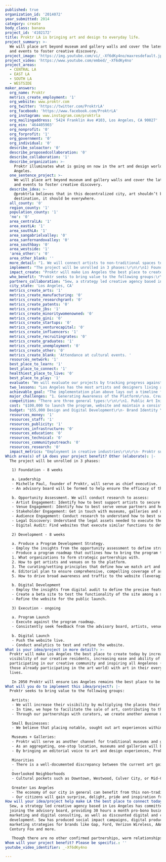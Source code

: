 ```yaml
---
published: true
organization_id: '2014072'
year_submitted: 2014
category: create
body_class: banana
project_id: '4102172'
title: Proktr LA is bringing art and design to everyday life.
project_summary: >-
  We will place art beyond museum and gallery walls and cover the latest news
  and events to foster creative discovery. 
project_image: 'https://img.youtube.com/vi/_-Xf6dKy4no/maxresdefault.jpg'
project_video: 'https://www.youtube.com/embed/_-Xf6dKy4no'
project_areas:
  - CENTRAL LA
  - EAST LA
  - SOUTH LA
  - WESTSIDE
maker_answers:
  org_name: Proktr
  metrics_create_employment: '1'
  org_website: www.proktr.com
  org_twitter: 'https://twitter.com/ProktrLA'
  org_facebook: 'https://www.facebook.com/ProktrLA'
  org_instagram: www.instagram.com/proktrla
  org_mailingaddress: '5424 Franklin Ave #103, Los Angeles, CA 90027'
  org_ein: '464405903'
  org_nonprofit: '0'
  org_forprofit: '1'
  org_government: '0'
  org_individual: '0'
  describe_soloactor: '0'
  describe_proposedcollaboration: '0'
  describe_collaboration: '1'
  describe_organization: >-
    Proktr illuminates what is going on now in the art and design world of Los
    Angeles. 
  one_sentence_project: >-
    We will place art beyond museum and gallery walls and cover the latest news
    and events to foster creative discovery. 
  describe_idea: >-
    @proktrla believes that in this decentralized city, art shouldn’t be a
    destination, it should be everywhere.
  all_county: '0'
  region_county: '1'
  population_county: '1'
  'no': '0'
  area_centralLA: '1'
  area_eastLA: '1'
  area_southLA: '1'
  area_sangabrielvalley: '0'
  area_sanfernandovalley: '0'
  area_southbay: '0'
  area_westside: '1'
  'area_other:': '0'
  area_other_blank: ''
  more_detail: "1. We will connect artists to non-traditional spaces to showcase their art in unique and surprising venues.\r\n \r\nThe more people experience compelling art and design in LA the more they will be inspired by and give back to the immense creativity of the city. We will build a digital platform that facilitates connections between artists and non-traditional venues to maximize how often people experience art and design.\r\n\r\n2. We will highlight what’s happening in the art and design world to promote discovery and dialogue.\r\n \r\nAwareness of the art and design world currently requires searching many different websites. Proktr will expand its current coverage to become the one-stop resource for discovering what’s happening now. "
  implement: "The project will be unrolled in 3 phases:\r\n\r\n1) Foundation - 8 weeks\r\n\r\na. Leadership\r\n- Michelle Paul, founder of Proktr, will serve as chief executive. \r\n- An advisory board will be formed to help ensure the efficacy of the project.  The board will include representation from the established art world, local businesses and digital media experts.\r\n\r\nb. Opportunity Assessment. We will conduct research to assess:\r\n- Artist Engagement: Identify how to best support artists to secure their participation.\r\n- Venue Engagement: Identify how to best serve venue partners and help drive the goals of their business.\r\n- Stakeholder Engagement: Get in touch with museums, galleries and other invested bodies to identify points of collaboration.\r\n- Audience Engagement: Conduct research to understand how to best serve current audiences and target new ones.\r\n- Legal Discovery: Understand the legal assets needed to execute the project at scale.\r\n- Digital Audit: Find websites that execute similar functions to determine best practices for user experience.\r\n\r\n2) Development - 8 weeks\r\n\r\na. Produce a Program Development Strategy.\r\n- Employ the insights from the opportunity assessment to define strategic imperatives (what program features must be included for the overall project to be successful).\r\n- Produce a program roadmap that outlines how to bring the program to market that includes: \r\n1. What organizations to form strategic partnerships with. \r\n2. How to get artists and venues on to the platform. \r\n3. The curating/vetting principles that define how we match art and venues. \r\n4. Editorial plan to ensure comprehensive, compelling coverage of art + design programming.\r\n5. How to drive broad awareness and traffic to the website (leveraging partnerships, social media, etc.)\r\n\r\nb. Digital Development\r\n- Employ the insights from digital audit to define the precise features of the website for a “beta” launch.\r\n- Create a beta site to test the functionality of the site among a small, curated community.\r\n- Refine the website for the public launch.\r\n\r\n3) Execution - ongoing\r\n\r\na. Program Launch\r\n- Execute against the program roadmap.\r\n- Consistently seek feedback from the advisory board, artists, venues, and users for program refinements and enhancements.\r\n\r\nb. Digital Launch\r\n- Push the website live.\r\n- Conduct analytics to test and refine the website. \r\n"
  impact_create: "Proktr will make Los Angeles the best place to create today by increasing the visibility of our creative residents, increasing ease and ability of participating in our creative community and inspiring all Angelenos (not just those already participating in the art world) with art in their everyday lives. \r\n\r\nIn 2050 Proktr will ensure Los Angeles remains the best place to be an artist or designer and that we are known for that fact. Our reputation as a global leader in art will be solidified and our ability to attract and retain human creative capital will be second to none."
  who_benefit: "Proktr seeks to bring value to the following groups:\r\n\r\nArtists:\r\n- We will increase their visibility by multiplying the places their work can be discovered. \r\n- In time, we hope to facilitate the sale of art, contributing to the viability of being an artist in LA. \r\n- Through our partnerships with curators, we create another avenue of exposure for their work to breakthrough to the traditional art + design institutions and patrons. \r\n\r\nSmall Businesses: \r\n- We believe that placing notable, sought out art experiences within local business will make them a destination beyond their standard goods and services and they will gain good will through shared social media and word of mouth. \r\n\r\nMuseums + Galleries:\r\n- Proktr will serve as another channel for traditional museums and galleries to be discovered.  \r\n- As an aggregating, one-stop location, museums and galleries will benefit by becoming more visible among people more broadly interested in art and design; not just people specifically interested in their institution. This has particular benefit to smaller, lesser known art and design destinations. \r\n- By bringing an editorial voice to art and design experiences, Proktr can serve to encourage participation.  We will speak to, in a tangible / visual manner, what / why an experience is worth your time - not how it fits in the bigger picture of art criticism. \r\n\r\nMinorities\r\n- There is a well-documented discrepancy between the current art going public (9% minority) and general public (34% minority). We want to lessen this discrepancy particularly as this city and our nation are projected to be ‘majority-minority’ by the year 2050. By making the best creative work more accessible, more people will have a greater opportunity to become part of the art going public. \r\n.\r\nOverlooked Neighborhoods\r\n- Cultural pockets such as Downtown, Westwood, Culver City, or Mid-City are largely separate from neighborhoods where artists live and work such as Boyle Heights, Lincoln Heights, Cypress Park or Echo Park. Showcasing the work of community members in that community contributes to neighborhood vitality and strong sense of place. \r\n\r\nGreater Los Angeles\r\n- The economy of our city in general can benefit from this non-traditional ‘stimulant’. \r\n- Our citizens will gain surprise, delight, pride and inspiration from this program."
  partners_collaboration: "Sew, a strategy led creative agency based in Los Angeles has committed to joining the advisory board, providing 30 hours a month pro-bono business, marketing and digital consulting, as well as discounted digital and creative development.  Sew has produced social impact campaigns, digital products and marketing strategies for brands like Gap, Ford, Verizon Wireless, AAA, 20th Century Fox and more. \r\n\r\nThough there are no other confirmed partnerships, warm relationships have been developed through the current production of Protkr at museums such as MOCA, LACMA, The Hammer, SMMOA, PMCA, The Huntington, The Broad and at many galleries in the city. Through these relationships we hope to establish long term partners, advisory board members, and potential editorial contributors."
  city_state: 'Los Angeles, CA'
  metrics_create_arts: '1'
  metrics_create_manufacturing: '0'
  metrics_create_researchgrant: '0'
  metrics_create_patents: '0'
  metrics_create_jbs: '1'
  metrics_create_minoritywomenowned: '0'
  metrics_create_gini: '0'
  metrics_create_startups: '0'
  metrics_create_venturecapital: '0'
  metrics_create_influencers: '1'
  metrics_create_recruitingrates: '0'
  metrics_create_graduates: '1'
  metrics_create_unemployment: '0'
  metrics_create_other: '0'
  metrics_create_blank: 'Attendance at cultural events. '
  resources_network: '1'
  best_place_to_learn: '1'
  best_place_to_connect: '1'
  healthiest_place_to_live: '0'
  best_place_to_play: '1'
  evaluate: "We will evaluate our projects by tracking progress against a few key, primary objectives:\r\n\r\n1. Objective / Artist Participation: We hope to reach artists and gain their participation at a rate to outfit a meaningful number of venues.  Against this objective we will track:\r\n- Number of artists registered to the site per month.\r\n- Number of artists placed per month.\r\n\r\n2. Objective / Venue Participation: We hope to build partnerships with venues at a rate to place a meaningful amount of art.  Against this objective we will track:\r\n- Numbers of venues registered to the site per month. \r\n- Number of venues outfitted with art per month. \r\n\r\n3. Objective / Public Engagement With Art + Design Activities: We hope to drive greater awareness and participation in the art and design community among the LA community – specifically among millennials (whom museums identify as the group they need to reach most).  Against this objective we will track:\r\n- Site traffic to Proktr, with a specific focus on editorial pages and event listings.  We will track unique visits, time on site, repeat visits, and participation (comments).  \r\n- Digital reach of Proktr editorial content - Leveraging our Sew partnership, track the organic reach of Proktr content by tracking shares throughout social media in relation to the size of their corresponding audiences. \r\n- Attendance to art + design events – we will form partnerships with institutions to drive people (specifically millennials) to their events and we will measure the impact on their attendance relative to their historical averages. \r\n\r\nFuture Goals (Things we would like to build toward over time):\r\n\r\n- Increased diversity of the museum-going population at partnered institutions. \r\n- More millennial museum attendees at partner institutions."
  two_lessons: "Los Angeles has the most artists and designers living and working here of any major city in the US. At this moment our city is vibrant with creativity, however the general public perception doesn’t necessarily acknowledge this. Injecting art into the everyday lives of people living or visiting here will help ultimately shift perspective, and help make this city reflect more of who we really are now, and in the future. \r\n\r\nThe decentralized makeup of our city poses challenges to traditional art engagement. Cities like New York or Chicago have an established center where art lives. We on the other hand, have many ‘centers’. This impacts the solution in two ways. First, providing expanded coverage of what is going on allows people to decide if it’s worth crossing town to see something. Second, people are less likely to stumble upon creative work here than in other cities so making that easy (both physically and digitally) is imperative in creating cultural impact."
  achievable_goal: "The implementation plan above lays out a timeline for the next twelve months. Additionally:\r\n\r\n1. Momentum already exists: \r\nIn creating Proktr in it’s current form, we’ve established relationships with people throughout the creative community. People have been incredibly supportive and we will engage this community to drive progress. \r\n\r\n2. Others are invested in solving this problem:\r\nIn establishing relationships with museums we’ve discovered they are working to figure out how to attract younger, more diverse attendees to ensure their future relevancy as well as how to best leverage the digital tools to do so. They have proven to be interested in Proktr’s progress because if successful, it will develop a creative constituency in LA that more closely reflects who they want to engage as opposed to who they currently reach. \r\n\r\n3. An experienced, invested partner in Sew:\r\nSew has a track record of success in developing complex strategies, marketing initiatives, and digital products for some of the world’s largest brands. Their experience will help navigate everything from editorial strategies and digital productions to strategic partnerships and analytics while reducing costs across the board. \r\n\r\n4. Thoughtful execution:\r\nWe’re not prematurely committed to a specific strategy in bringing this program to life. By beginning with research and thoughtful testing, we can have the best understanding possible of what will be required to truly drive participation by the parties we are looking to engage. \r\n\r\n5. The barriers to entry are low:\r\nWith a clearly defined value proposition, little to no money exchanging hands, and no new behaviors to learn, we believe the program will resonate. Participants have little to lose and hopefully much to gain, and we believe we can be successful in making an impact."
  major_challenges: "1. Generating Awareness of the Platform\r\na. Creating a critical mass of awareness to drive participation is not something we believe will come easy.  Building partnerships, finding PR resources and considering paid media investments are all things we have to consider in figuring out how to drive engagement. We intend to take action in a few ways:\r\n- Working with the artists and venues to drive peer-to-peer awareness through their social media channels. \r\n- Pursuing pro-bono/donated or low cost PR resources and media placement. \r\n- Identifying highly regarded editorial contributors for paid posts that can leverage their following and a cultural moment to drive buzz moments. \r\n- Forming partnerships with established entities in the art and design world where we exchange content, promotion or expertise for social media support. \r\n\r\n2. Developing Trust With Our Ability to Curate\r\n- We know that the types of boutiques and spaces that artists would like to show in are not going to offer up their walls for any art.  They have thoughtful brands they are trying to maintain with every touchpoint. Establishing credibility through our curatorial advisory board and ensuring the Proktr brand is appealing is critical to our mission. It will be a challenge to figure that balance out, but we believe it is achievable through stakeholder engagement and trial and error (starting small and discovering what works)."
  competition: "There are three general types:\r\n\r\n1. Public Art Initiatives\r\n\r\nThe Department of Cultural Affairs (DCA) public art division commissions artworks throughout our city. We believe they have similar goals to ours over the long term, but we will have the ability to remain nimble in the short term. By establishing private sector partnerships and non-traditional venues we don’t need neighborhood council review and public votes to approve artwork.\r\n\r\n2. Things To Do Sources\r\n\r\nThere are currently many media sources for “things to do” in LA: LA Weekly, Time Out LA, Flavorpill, etc. However, these site are ‘jacks of all trades, masters of none’. The showcasing of creativity in our city is a by-product of general events coverage, and not a main goal. For Your Art is a great local resource for what’s going on specifically in art in Los Angeles, but given their lack of focus on media coverage, Proktr is a complementary resource.\r\n\r\n3. Art Coverage Sources\r\n\r\nThere are currently many national media sources covering art and art criticism in general. Most however, are speaking to those interested the established art world, and not trying to engage diverse audiences. Most are also not locally driven, and therefore lose relevance in the context of Los Angeles."
  cost: "$100,000 to launch the program, website and maintain a consistent editorial program for 12 months (combination of paid and volunteer content contributions). \r\n\r\nBeyond this our goal is for Proktr to eventually become self-sustaining and add monetization factors to the existing programs such as digital advertising, event sponsorship, and program fees. "
  budget: "$55,000 Design and Digital Development\r\n- Brand Identity \r\n- Website Development \r\n- Testing\r\n- Analytics and Tracking Tools\r\n- Web Hosting \r\n- Maintenance \r\n\r\n$30,000 Editorial Contributions Budget \r\n- Part time editor and content planner (Michelle Paul will be the Editor-in-Chief)\r\n- Paid contributions to supplement volunteer content pieces \r\n\r\n$15,000 PR, Events, Media\r\n- A launch event to drive awareness for the platform among the target audience. \r\n- Social Ad placements \r\n- Project specific PR services to elevate awareness of Proktr.\r\n"
  resources_money: '1'
  resources_staff: '1'
  resources_publicity: '1'
  resources_infrastructure: '0'
  resources_education: '0'
  resources_technical: '0'
  resources_communityoutreach: '0'
  resources_research: '0'
  impact_metrics: "Employment in creative industries\r\n\r\n- Proktr supports the many artists and designers living and working here. This is largely a self-employed and freelance population. We seek to support the economic and social sustainability of this population. \r\n- By bringing broad visibility to our art community we will attract and retain creative human capital.\r\n\r\nArts establishments per capita\r\n\r\n- We will help current arts establishments achieve their goals by providing coverage and encouraging attendance. \r\n- We are re-defining what it means to be an ‘arts establishment’. By facilitating arts partnerships with non-traditional arts venues, we are actually multiplying the number of arts establishments impacting the community. \r\n\r\nJobs per capita\r\n\r\n- Proktr itself will create a network of freelance contributors and will directly provide opportunities.\r\n- A thriving art community is a documented driver of economic growth (see Otis Creative Economy report) and by encouraging and supporting this community we will contribute to the health of our regional economy.\r\n\r\nMeasures of cultural and global economic influence\r\n\r\n- Los Angeles is not known as one of the best cities in the world for art. While we are known for our creativity, the perception of our city does not match the current reality. We must work on a grassroots level to shift public perception and increase our local and global cultural influence. \r\n\r\nPercentage of graduates from local higher education institutions that remain in LA County 5 years after graduating\r\n\r\n- Our top quality and robust higher education programs in art and design attract talent to the region. By shifting public perception, providing support to artists and increasing employment in creative industries we will help make LA the best place city in the world to be an artist or designer and retain more talent. \r\n\r\nOther: Attendance at cultural events\r\n\r\n- Proktr seeks to cover art and design happenings that are actionable and correlate with something to go see, do, or attend. By making more people aware of the options available and targeting a wider audience we will increase physical attendance at cultural events."
Which area(s) of LA does your project benefit? Other (elaborate): |-
  The project will be unrolled in 3 phases:
   
   1) Foundation - 8 weeks
   
   a. Leadership
   - Michelle Paul, founder of Proktr, will serve as chief executive. 
   - An advisory board will be formed to help ensure the efficacy of the project. The board will include representation from the established art world, local businesses and digital media experts.
   
   b. Opportunity Assessment. We will conduct research to assess:
   - Artist Engagement: Identify how to best support artists to secure their participation.
   - Venue Engagement: Identify how to best serve venue partners and help drive the goals of their business.
   - Stakeholder Engagement: Get in touch with museums, galleries and other invested bodies to identify points of collaboration.
   - Audience Engagement: Conduct research to understand how to best serve current audiences and target new ones.
   - Legal Discovery: Understand the legal assets needed to execute the project at scale.
   - Digital Audit: Find websites that execute similar functions to determine best practices for user experience.
   
   2) Development - 8 weeks
   
   a. Produce a Program Development Strategy.
   - Employ the insights from the opportunity assessment to define strategic imperatives (what program features must be included for the overall project to be successful).
   - Produce a program roadmap that outlines how to bring the program to market that includes: 
   1. What organizations to form strategic partnerships with. 
   2. How to get artists and venues on to the platform. 
   3. The curating/vetting principles that define how we match art and venues. 
   4. Editorial plan to ensure comprehensive, compelling coverage of art + design programming.
   5. How to drive broad awareness and traffic to the website (leveraging partnerships, social media, etc.)
   
   b. Digital Development
   - Employ the insights from digital audit to define the precise features of the website for a “beta” launch.
   - Create a beta site to test the functionality of the site among a small, curated community.
   - Refine the website for the public launch.
   
   3) Execution - ongoing
   
   a. Program Launch
   - Execute against the program roadmap.
   - Consistently seek feedback from the advisory board, artists, venues, and users for program refinements and enhancements.
   
   b. Digital Launch
   - Push the website live.
   - Conduct analytics to test and refine the website.
What is your idea/project in more detail?: >-
  Proktr will make Los Angeles the best place to create today by increasing the
  visibility of our creative residents, increasing ease and ability of
  participating in our creative community and inspiring all Angelenos (not just
  those already participating in the art world) with art in their everyday
  lives. 
   
   In 2050 Proktr will ensure Los Angeles remains the best place to be an artist or designer and that we are known for that fact. Our reputation as a global leader in art will be solidified and our ability to attract and retain human creative capital will be second to none.
What will you do to implement this idea/project?: |-
  Proktr seeks to bring value to the following groups:
   
   Artists:
   - We will increase their visibility by multiplying the places their work can be discovered. 
   - In time, we hope to facilitate the sale of art, contributing to the viability of being an artist in LA. 
   - Through our partnerships with curators, we create another avenue of exposure for their work to breakthrough to the traditional art + design institutions and patrons. 
   
   Small Businesses: 
   - We believe that placing notable, sought out art experiences within local business will make them a destination beyond their standard goods and services and they will gain good will through shared social media and word of mouth. 
   
   Museums + Galleries:
   - Proktr will serve as another channel for traditional museums and galleries to be discovered. 
   - As an aggregating, one-stop location, museums and galleries will benefit by becoming more visible among people more broadly interested in art and design; not just people specifically interested in their institution. This has particular benefit to smaller, lesser known art and design destinations. 
   - By bringing an editorial voice to art and design experiences, Proktr can serve to encourage participation. We will speak to, in a tangible / visual manner, what / why an experience is worth your time - not how it fits in the bigger picture of art criticism. 
   
   Minorities
   - There is a well-documented discrepancy between the current art going public (9% minority) and general public (34% minority). We want to lessen this discrepancy particularly as this city and our nation are projected to be ‘majority-minority’ by the year 2050. By making the best creative work more accessible, more people will have a greater opportunity to become part of the art going public. 
   .
   Overlooked Neighborhoods
   - Cultural pockets such as Downtown, Westwood, Culver City, or Mid-City are largely separate from neighborhoods where artists live and work such as Boyle Heights, Lincoln Heights, Cypress Park or Echo Park. Showcasing the work of community members in that community contributes to neighborhood vitality and strong sense of place. 
   
   Greater Los Angeles
   - The economy of our city in general can benefit from this non-traditional ‘stimulant’. 
   - Our citizens will gain surprise, delight, pride and inspiration from this program.
How will your idea/project help make LA the best place to connect today? In LA2050?: >-
  Sew, a strategy led creative agency based in Los Angeles has committed to
  joining the advisory board, providing 30 hours a month pro-bono business,
  marketing and digital consulting, as well as discounted digital and creative
  development. Sew has produced social impact campaigns, digital products and
  marketing strategies for brands like Gap, Ford, Verizon Wireless, AAA, 20th
  Century Fox and more. 
   
   Though there are no other confirmed partnerships, warm relationships have been developed through the current production of Protkr at museums such as MOCA, LACMA, The Hammer, SMMOA, PMCA, The Huntington, The Broad and at many galleries in the city. Through these relationships we hope to establish long term partners, advisory board members, and potential editorial contributors.
Whom will your project benefit? Please be specific.: ''
youtube_video_identifier: _-Xf6dKy4no

---
```

